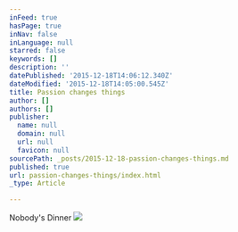 ```yaml
---
inFeed: true
hasPage: true
inNav: false
inLanguage: null
starred: false
keywords: []
description: ''
datePublished: '2015-12-18T14:06:12.340Z'
dateModified: '2015-12-18T14:05:00.545Z'
title: Passion changes things
author: []
authors: []
publisher:
  name: null
  domain: null
  url: null
  favicon: null
sourcePath: _posts/2015-12-18-passion-changes-things.md
published: true
url: passion-changes-things/index.html
_type: Article

---
```

Nobody's Dinner
![](https://the-grid-user-content.s3-us-west-2.amazonaws.com/6011c19d-f97b-4704-af71-5e743370b112.jpg)
